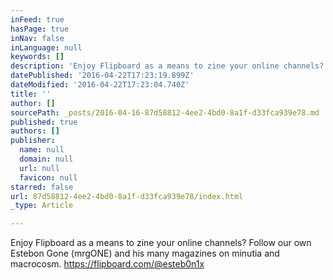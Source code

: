 ```yaml
---
inFeed: true
hasPage: true
inNav: false
inLanguage: null
keywords: []
description: 'Enjoy Flipboard as a means to zine your online channels? Follow our own Estebon Gone (mrgONE) and his many magazines on minutia and macrocosm. https://flipboard.com/@esteb0n1x '
datePublished: '2016-04-22T17:23:19.899Z'
dateModified: '2016-04-22T17:23:04.740Z'
title: ''
author: []
sourcePath: _posts/2016-04-16-87d58812-4ee2-4bd0-8a1f-d33fca939e78.md
published: true
authors: []
publisher:
  name: null
  domain: null
  url: null
  favicon: null
starred: false
url: 87d58812-4ee2-4bd0-8a1f-d33fca939e78/index.html
_type: Article

---
```

Enjoy Flipboard as a means to zine your online channels? Follow our own Estebon Gone (mrgONE) and his many magazines on minutia and macrocosm. https://flipboard.com/@esteb0n1x